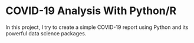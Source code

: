 # COVID-19 Analysis With Python/R

In this project, I try to create a simple COVID-19 report using Python and its powerful data science packages.
